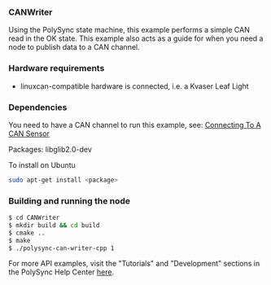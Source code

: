 ### CANWriter

Using the PolySync state machine, this example performs a simple CAN read in the OK state.
This example also acts as a guide for when you need a node to publish data to a CAN channel.

### Hardware requirements

- linuxcan-compatible hardware is connected, i.e. a Kvaser Leaf Light

### Dependencies

You need to have a CAN channel to run this example, see:  [Connecting To A CAN Sensor](https://help.polysync.io/articles/configuration/runtime-node-configuration/connecting-to-a-can-radar-sensor/)

Packages: libglib2.0-dev

To install on Ubuntu

```bash
sudo apt-get install <package>
```

### Building and running the node

```bash
$ cd CANWriter 
$ mkdir build && cd build
$ cmake ..
$ make
$ ./polysync-can-writer-cpp 1
```

For more API examples, visit the "Tutorials" and "Development" sections in the PolySync Help Center [here](https://help.polysync.io/articles/).
